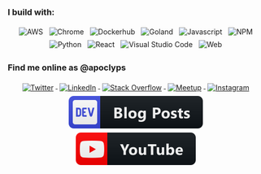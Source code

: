 ### I build with:

<p align="center">
  <img
    src="https://raw.githubusercontent.com/pranavq212/pranavq212/master/resources/services/aws.svg"
    alt="AWS"
    style="vertical-align: top; margin: 4px;"
  />
  <img
    src="https://raw.githubusercontent.com/pranavq212/pranavq212/master/resources/misc/chrome.svg"
    alt="Chrome"
    style="vertical-align: top; margin: 4px;"
  />
  <img
    src="https://raw.githubusercontent.com/pranavq212/pranavq212/master/resources/services/dockerhub.svg"
    alt="Dockerhub"
    style="vertical-align: top; margin: 4px;"
  />
  <img
    src="https://raw.githubusercontent.com/pranavq212/pranavq212/master/resources/tools/jetbrains_goland.svg"
    alt="Goland"
    style="vertical-align: top; margin: 4px;"
  />
  <img
    src="https://raw.githubusercontent.com/pranavq212/pranavq212/master/resources/languages/js.svg"
    alt="Javascript"
    style="vertical-align: top; margin: 4px;"
  />
  <img
    src="https://raw.githubusercontent.com/pranavq212/pranavq212/master/resources/services/npm.svg"
    alt="NPM"
    style="vertical-align: top; margin: 4px;"
  />
  <img
    src="https://raw.githubusercontent.com/pranavq212/pranavq212/master/resources/languages/python.svg"
    alt="Python"
    style="vertical-align: top; margin: 4px;"
  />
  <img
    src="https://raw.githubusercontent.com/pranavq212/pranavq212/master/resources/frameworks/react.svg"
    alt="React"
    style="vertical-align: top; margin: 4px;"
  />
  <img
    src="https://raw.githubusercontent.com/pranavq212/pranavq212/master/resources/tools/visualstudio_code.svg"
    alt="Visual Studio Code"
    style="vertical-align: top; margin: 4px;"
  />
  <img
    src="https://raw.githubusercontent.com/pranavq212/pranavq212/master/resources/misc/web.svg"
    alt="Web"
    style="vertical-align: top; margin: 4px;"
  />
</p>

### Find me online as @apoclyps

<p align="center">
  <a href="https://twitter.com/pranav_withyou">
    <img
      src="https://raw.githubusercontent.com/pranavq212/pranavq212/master/resources/twitter.svg"
      alt="Twitter"
      style="vertical-align: top; margin: 4px;"
    />
  </a>
  <a href="https://www.linkedin.com/in/simplyinvincible/">
    <img
      src="https://raw.githubusercontent.com/pranavq212/pranavq212/master/resources/linkedin.svg"
      alt="LinkedIn"
      style="vertical-align: top; margin: 4px;"
    />
  </a>
  <a href="https://stackoverflow.com/users/704008/pranav-singh?tab=profile">
    <img
      src="https://raw.githubusercontent.com/pranavq212/pranavq212/master/resources/stackoverflow.svg"
      alt="Stack Overflow"
      style="vertical-align: top; margin: 4px;"
    />
  </a>
  <a href="https://www.meetup.com/members/81097952/">
    <img
      src="https://raw.githubusercontent.com/pranavq212/pranavq212/master/resources/meetup.svg"
      alt="Meetup"
      style="vertical-align: top; margin: 4px;"
    />
  </a>
  <a href="https://www.instagram.com/pranavsinghfcb/">
    <img
      src="https://raw.githubusercontent.com/pranavq212/pranavq212/master/resources/instagram.svg"
      alt="Instagram"
      style="vertical-align: top; margin: 4px;"
    />
  </a>
  <a href="https://dev.to/simplyinvincible">
    <img
      src="https://raw.githubusercontent.com/MikeCodesDotNET/ColoredBadges/master/svg/blogs/devto.svg"
      alt="Instagram"
      style="vertical-align: top; margin: 4px;"
    />
  </a>
  <a href="https://www.youtube.com/c/PRANAVSINGHGPLUS/playlists">
    <img
      src="https://raw.githubusercontent.com/MikeCodesDotNET/ColoredBadges/master/svg/streaming/youtube.svg"
      alt="Youtube"
      style="vertical-align: top; margin: 4px;"
    />
  </a>
</p>
